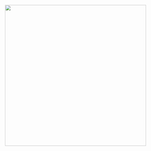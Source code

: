<p align="center">
  <img width="460"  src="https://media1.giphy.com/media/vQqeT3AYg8S5O/giphy.gif?cid=3640f6095c015c1e6a78644873027c2a">
</p>
